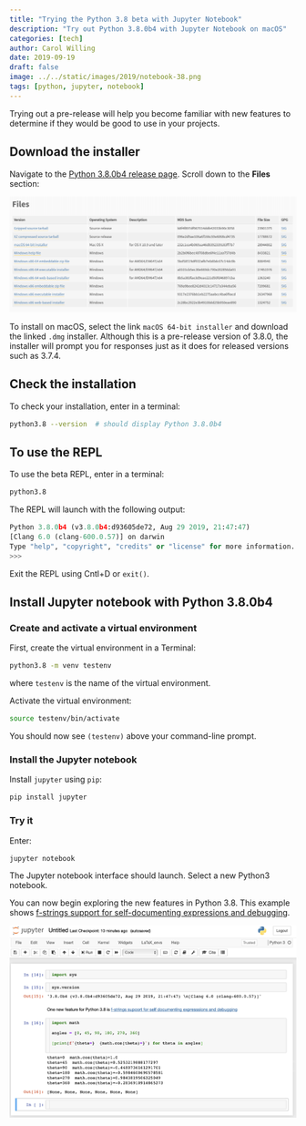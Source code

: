 ```yaml
---
title: "Trying the Python 3.8 beta with Jupyter Notebook"
description: "Try out Python 3.8.0b4 with Jupyter Notebook on macOS"
categories: [tech]
author: Carol Willing
date: 2019-09-19
draft: false
image: ../../static/images/2019/notebook-38.png
tags: [python, jupyter, notebook]
---
```


Trying out a pre-release will help you become familiar with new features to determine if they would be good to use in your projects.

<!-- more -->
## Download the installer

Navigate to the [Python 3.8.0b4 release page](https://www.python.org/downloads/release/python-380b4/). Scroll down to the **Files** section:

![](../../static/images/2019/python38files.png)

To install on macOS, select the link `macOS 64-bit installer` and download the linked `.dmg`
installer. Although this is a pre-release version of 3.8.0, the installer will prompt you
for responses just as it does for released versions such as 3.7.4.

## Check the installation

To check your installation, enter in a terminal:

```bash
python3.8 --version  # should display Python 3.8.0b4
```

## To use the REPL

To use the beta REPL, enter in a terminal:

```bash
python3.8
```

The REPL will launch with the following output:

```python
Python 3.8.0b4 (v3.8.0b4:d93605de72, Aug 29 2019, 21:47:47)
[Clang 6.0 (clang-600.0.57)] on darwin
Type "help", "copyright", "credits" or "license" for more information.
>>>
```

Exit the REPL using Cntl+D or `exit()`.

## Install Jupyter notebook with Python 3.8.0b4

### Create and activate a virtual environment

First, create the virtual environment in a Terminal:

```bash
python3.8 -m venv testenv
```

where `testenv` is the name of the virtual environment.

Activate the virtual environment:

```bash
source testenv/bin/activate
```

You should now see `(testenv)` above your command-line prompt.

### Install the Jupyter notebook

Install `jupyter` using `pip`:

```bash
pip install jupyter
```

### Try it

Enter:

```bash
jupyter notebook
```

The Jupyter notebook interface should launch. Select a new Python3 notebook.

You can now begin exploring the new features in Python 3.8. This example shows
[f-strings support for self-documenting expressions and debugging](https://docs.python.org/3.8/whatsnew/3.8.html#f-strings-support-for-self-documenting-expressions-and-debugging).

![](../../static/images/2019/notebook-38.png)
